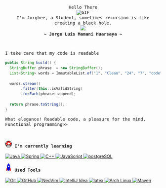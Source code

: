 <div align="justify">
  <p align="center">
    <samp>
      Hello There<br>
      <img src="https://user-images.githubusercontent.com/74038190/216649426-0c2ee152-84d8-4707-85c4-27a378d2f78a.gif" alt="GIF" width="100px"><br>
      I'm Jorghee, a Student, sometimes recursion is like creating a black hole.<br>
      <img src="https://readme-typing-svg.herokuapp.com?font=Aubrey&size=30&color=537288&duration=3000&pause=500&center=true&width=410&height=50&lines=Building+on+the+foundations"><br>
      <b>
        ~ Jorge Luis Mamani Huarsaya ~
      </b>
    </samp>
  </p>
</div>

<br>

<p>
  <samp>I take care that my code is readable</samp>
</p>

```java
public String build() {
  StringBuffer phrase  = new StringBuffer();
  List<String> words = ImmutableList.of("1", "Clean", "24", "7", "code", "14", " ");

  words.stream()
       .filter(this::isValidString)
       .forEach(phrase::append);

  return phrase.toString();
}
```
<p>
  <samp>
    What elegance! Readable code, a pleasure for the mind.<br>Functional programming>>
  </samp>
</p>

<br>

<div align="left">
  <p>
    <samp><b>
      <img alt="GIF" src="gif/powerup.gif" width="22px"> I'm currently learning <br>
    </b></samp>
    <br>
    <a href="https://docs.oracle.com/javase/tutorial/tutorialLearningPaths.html" target="_blank">
      <img src="https://skillicons.dev/icons?i=java" alt="Java" width="40" height="40">
    </a>
    <a href="https://spring.io/" target="_blank">
      <img src="https://skillicons.dev/icons?i=spring" alt="Spring" width="40" height="40">
    </a>
    <a href="https://isocpp.org/" target="_blank">
      <img src="https://skillicons.dev/icons?i=cpp" alt="C++" width="40" height="40">
    </a>
    <a href="https://developer.mozilla.org/en-US/docs/Web/JavaScript" target="_blank">
      <img src="https://skillicons.dev/icons?i=js" alt="JavaScript" width="40" height="40">
    </a>
    <a href="https://www.postgresql.org/docs/" target="_blank">
      <img src="https://skillicons.dev/icons?i=postgres" alt="postgreSQL" width="40" height="40">
    </a>
  </p>
  <p>
    <samp><b>
      <img alt="GIF" src="gif/Rocket.gif" width="22px"> Used Tools <br>
    </b></samp>
    <br>
    <a href="https://git-scm.com/" target="_blank">
      <img src="https://skillicons.dev/icons?i=git" alt="Git" width="40" height="40">
    </a>
    <a href="https://github.com/" target="_blank">
      <img src="https://skillicons.dev/icons?i=github" alt="GitHub" width="40" height="40">
    </a>
    <a href="https://neovim.io/" target="_blank">
      <img src="https://skillicons.dev/icons?i=neovim" alt="NeoVim" width="40" height="40">
    </a>
    <a href="https://www.jetbrains.com/idea/" target="_blank">
      <img src="https://skillicons.dev/icons?i=idea" alt="IntelliJ Idea" width="40" height="40">
    </a>
    <a href="https://www.latex-project.org/" target="_blank">
      <img src="https://skillicons.dev/icons?i=latex" alt="latex" width="40" height="40">
    </a>
    <a href="https://archlinux.org/" target="_blank">
      <img src="https://skillicons.dev/icons?i=arch" alt="Arch Linux" width="40" height="40">
    </a>
    <a href="https://maven.apache.org/" target="_blank">
      <img src="https://skillicons.dev/icons?i=maven" alt="Maven" width="40" height="40">
    </a>
  </p>
</div>
